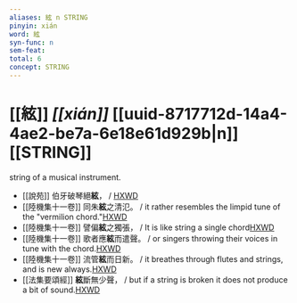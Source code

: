 ```yaml
---
aliases: 絃 n STRING
pinyin: xián
word: 絃
syn-func: n
sem-feat: 
total: 6
concept: STRING 
---
```

# [[絃]] *[[xián]]*  [[uuid-8717712d-14a4-4ae2-be7a-6e18e61d929b|n]] [[STRING]]
string of a musical instrument.
 - [[說苑]] 伯牙破琴絕**絃**， / [HXWD](https://hxwd.org/textview.html?location=CH1a0907_CHANT_008-8a.22)
 - [[陸機集十一卷]] 同朱**絃**之清氾。 / it rather resembles the limpid tune of the "vermilion chord."[HXWD](https://hxwd.org/textview.html?location=CH2b1575_CHANT_001-12a.29)
 - [[陸機集十一卷]] 譬偏**絃**之獨張， / It is like string a single chord[HXWD](https://hxwd.org/textview.html?location=CH2b1575_CHANT_001-12a.6)
 - [[陸機集十一卷]] 歌者應**絃**而遣聲。 / or singers throwing their voices in tune with the chord.[HXWD](https://hxwd.org/textview.html?location=CH2b1575_CHANT_001-13a.13)
 - [[陸機集十一卷]] 流管**絃**而日新。 / it breathes through flutes and strings, and is new always.[HXWD](https://hxwd.org/textview.html?location=CH2b1575_CHANT_001-16a.15)
 - [[法集要頌經]] **絃**斷無少聲， / but if a string is broken it does not produce a bit of sound.[HXWD](https://hxwd.org/textview.html?location=KR6b0070_T_001-0777b.8)
